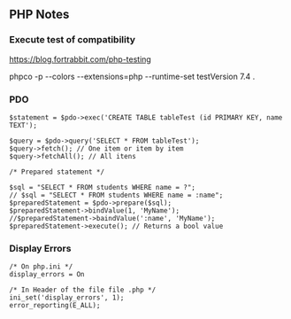 ## PHP Notes

### Execute test of compatibility

 https://blog.fortrabbit.com/php-testing

 phpco -p --colors --extensions=php --runtime-set testVersion 7.4 .


### PDO

``` $pdo = new PDO('DSN:<parameteres>');
$statement = $pdo->exec('CREATE TABLE tableTest (id PRIMARY KEY, name TEXT');

$query = $pdo->query('SELECT * FROM tableTest');
$query->fetch(); // One item or item by item
$query->fetchAll(); // All itens

/* Prepared statement */

$sql = "SELECT * FROM students WHERE name = ?";
// $sql = "SELECT * FROM students WHERE name = :name";
$preparedStatement = $pdo->prepare($sql);
$preparedStatement->bindValue(1, 'MyName');
//$preparedStatement->baindValue(':name', 'MyName');
$preparedStatement->execute(); // Returns a bool value
```

### Display Errors
```
/* On php.ini */
display_errors = On

/* In Header of the file file .php */
ini_set('display_errors', 1);
error_reporting(E_ALL);
```
